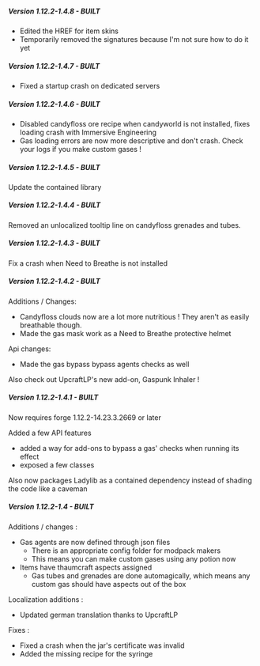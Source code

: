 ##### Version 1.12.2-1.4.8 - BUILT
- Edited the HREF for item skins
- Temporarily removed the signatures because I'm not sure how to do it yet

##### Version 1.12.2-1.4.7 - BUILT
- Fixed a startup crash on dedicated servers

##### Version 1.12.2-1.4.6 - BUILT
- Disabled candyfloss ore recipe when candyworld is not installed, fixes loading crash with Immersive Engineering
- Gas loading errors are now more descriptive and don't crash. Check your logs if you make custom gases !

##### Version 1.12.2-1.4.5 - BUILT
Update the contained library

##### Version 1.12.2-1.4.4 - BUILT
Removed an unlocalized tooltip line on candyfloss grenades and tubes.

##### Version 1.12.2-1.4.3 - BUILT
Fix a crash when Need to Breathe is not installed

##### Version 1.12.2-1.4.2 - BUILT
Additions / Changes:

- Candyfloss clouds now are a lot more nutritious ! They aren't as easily breathable though.
- Made the gas mask work as a Need to Breathe protective helmet

Api changes:

- Made the gas bypass bypass agents checks as well

Also check out UpcraftLP's new add-on, Gaspunk Inhaler !

##### Version 1.12.2-1.4.1 - BUILT
Now requires forge 1.12.2-14.23.3.2669 or later


Added a few API features

- added a way for add-ons to bypass a gas' checks when running its effect
- exposed a few classes

Also now packages Ladylib as a contained dependency instead of shading the code like a caveman

##### Version 1.12.2-1.4 - BUILT
Additions / changes :

- Gas agents are now defined through json files
    - There is an appropriate config folder for modpack makers
    - This means you can make custom gases using any potion now
- Items have thaumcraft aspects assigned
    - Gas tubes and grenades are done automagically, which means any custom gas should have aspects out of the box

Localization additions :

- Updated german translation thanks to UpcraftLP

Fixes :

- Fixed a crash when the jar's certificate was invalid
- Added the missing recipe for the syringe

